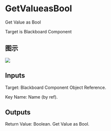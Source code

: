 # GetValueasBool

Get Value as Bool

Target is Blackboard Component

## 图示

![]($-20221218-17455001.png)

## Inputs

Target: Blackboard Component Object Reference.

Key Name: Name (by ref).  

## Outputs

Return Value: Boolean. Get Value as Bool.

